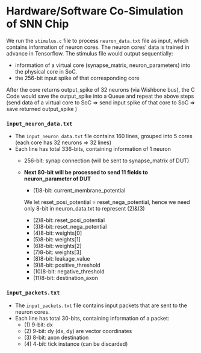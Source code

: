 # Hardware/Software Co-Simulation of SNN Chip

We run the `stimulus.c` file to process `neuron_data.txt` file as input, which contains information of neuron cores. The neuron cores' data is trained in advance in Tensorflow. The stimulus file would output sequentially:

- information of a virtual core (synapse_matrix, neuron_parameters) into the physical core in SoC.
- the 256-bit input spike of that corresponding core
    
After the core returns output_spike of 32 neurons (via Wishbone bus), the C Code would save the output_spike into a Queue and repeat the above steps (send data of a virtual core to SoC => send input spike of that core to SoC => save returned output_spike )

### `input_neuron_data.txt`
- The `input_neuron_data.txt` file contains 160 lines, grouped into 5 cores (each core has 32 neurons => 32 lines)
- Each line has total 336-bits, containing information of 1 neuron
    + 256-bit: synap connection (will be sent to synapse_matrix of DUT)
    + **Next 80-bit will be processed to send 11 fields to neuron_parameter of DUT**
        + (1)8-bit: current_membrane_potential
        
        We let reset_posi_potential =  reset_nega_potential, hence we need only 8-bit in neuron_data.txt to represent (2)&(3)

        + (2)8-bit: reset_posi_potential 
        + (3)8-bit: reset_nega_potential
        + (4)8-bit: weights[0]
        + (5)8-bit: weights[1]
        + (6)8-bit: weights[2]
        + (7)8-bit: weights[3]
        + (8)8-bit: leakage_value
        + (9)8-bit: positive_threshold
        + (10)8-bit: negative_threshold
        + (11)8-bit: destination_axon

### `input_packets.txt`
- The `input_packets.txt` file contains input packets that are sent to the neuron cores.
- Each line has total 30-bits, containing information of a packet:
    + (1) 9-bit: dx
    + (2) 9-bit: dy
    (dx, dy) are vector coordinates 
    + (3) 8-bit: axon destination
    + (4) 4-bit: tick instance (can be discarded)
    
    


